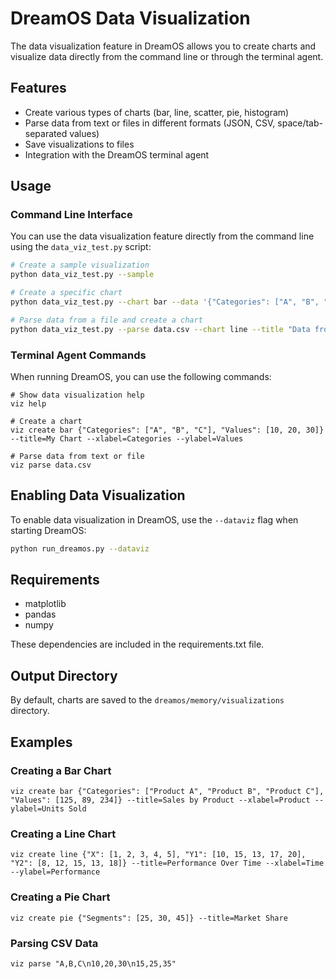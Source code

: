 # DreamOS Data Visualization

The data visualization feature in DreamOS allows you to create charts and visualize data directly from the command line or through the terminal agent.

## Features

- Create various types of charts (bar, line, scatter, pie, histogram)
- Parse data from text or files in different formats (JSON, CSV, space/tab-separated values)
- Save visualizations to files
- Integration with the DreamOS terminal agent

## Usage

### Command Line Interface

You can use the data visualization feature directly from the command line using the `data_viz_test.py` script:

```bash
# Create a sample visualization
python data_viz_test.py --sample

# Create a specific chart
python data_viz_test.py --chart bar --data '{"Categories": ["A", "B", "C"], "Values": [10, 20, 30]}' --title "My Chart" --xlabel "Categories" --ylabel "Values"

# Parse data from a file and create a chart
python data_viz_test.py --parse data.csv --chart line --title "Data from CSV"
```

### Terminal Agent Commands

When running DreamOS, you can use the following commands:

```
# Show data visualization help
viz help

# Create a chart
viz create bar {"Categories": ["A", "B", "C"], "Values": [10, 20, 30]} --title=My Chart --xlabel=Categories --ylabel=Values

# Parse data from text or file
viz parse data.csv
```

## Enabling Data Visualization

To enable data visualization in DreamOS, use the `--dataviz` flag when starting DreamOS:

```bash
python run_dreamos.py --dataviz
```

## Requirements

- matplotlib
- pandas
- numpy

These dependencies are included in the requirements.txt file.

## Output Directory

By default, charts are saved to the `dreamos/memory/visualizations` directory.

## Examples

### Creating a Bar Chart

```
viz create bar {"Categories": ["Product A", "Product B", "Product C"], "Values": [125, 89, 234]} --title=Sales by Product --xlabel=Product --ylabel=Units Sold
```

### Creating a Line Chart

```
viz create line {"X": [1, 2, 3, 4, 5], "Y1": [10, 15, 13, 17, 20], "Y2": [8, 12, 15, 13, 18]} --title=Performance Over Time --xlabel=Time --ylabel=Performance
```

### Creating a Pie Chart

```
viz create pie {"Segments": [25, 30, 45]} --title=Market Share
```

### Parsing CSV Data

```
viz parse "A,B,C\n10,20,30\n15,25,35"
``` 